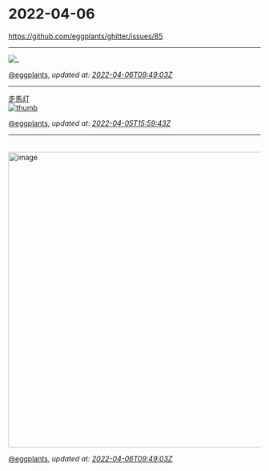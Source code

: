 # 2022-04-06

<https://github.com/eggplants/ghitter/issues/85>

---

![_](https://github.githubassets.com/images/mona-loading-default.gif)

[@eggplants](https://github.com/eggplants), *updated at: [2022-04-06T09:49:03Z](https://github.com/eggplants/ghitter/issues/85#issue-1193323237)*

---

[走馬灯<br>![thumb](https://img.youtube.com/vi/d5igDxqu70g/0.jpg)](http://youtu.be/d5igDxqu70g)

[@eggplants](https://github.com/eggplants), *updated at: [2022-04-05T15:59:43Z](https://github.com/eggplants/ghitter/issues/85#issuecomment-1088925770)*

---

　<img width="590" alt="image" src="https://user-images.githubusercontent.com/42153744/161948055-14ec2a29-5ee0-4d7b-bca3-41648ee912d5.png">


[@eggplants](https://github.com/eggplants), *updated at: [2022-04-06T09:49:03Z](https://github.com/eggplants/ghitter/issues/85#issuecomment-1090074733)*
